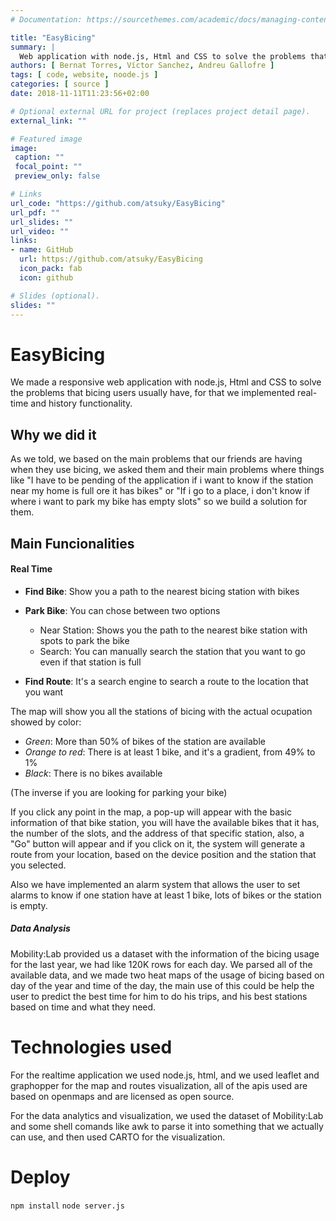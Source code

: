```yaml
---
# Documentation: https://sourcethemes.com/academic/docs/managing-content/

title: "EasyBicing"
summary: |
  Web application with node.js, Html and CSS to solve the problems that bicing users usually have
authors: [ Bernat Torres, Víctor Sanchez, Andreu Gallofre ]
tags: [ code, website, noode.js ]
categories: [ source ]
date: 2018-11-11T11:23:56+02:00

# Optional external URL for project (replaces project detail page).
external_link: ""

# Featured image
image:
 caption: ""
 focal_point: ""
 preview_only: false

# Links
url_code: "https://github.com/atsuky/EasyBicing"
url_pdf: ""
url_slides: ""
url_video: ""
links:
- name: GitHub
  url: https://github.com/atsuky/EasyBicing
  icon_pack: fab
  icon: github

# Slides (optional).
slides: ""
---
```


# EasyBicing

We made a responsive web application with node.js, Html and CSS to solve the problems that bicing users usually have, for that we implemented real-time and history functionality.

## Why we did it

As we told, we based on the main problems that our friends are having when they use bicing, we asked them and their main problems where things like "I have to be pending of the application if i want to know if the station near my home is full ore it has bikes" or "If i go to a place, i don't know if where i want to park my bike has empty slots" so we build a solution for them.

## Main Funcionalities

#### Real Time

* __Find Bike__: Show you a path to the nearest bicing station with bikes
* __Park Bike__: You can chose between two options
  * Near Station: Shows you the path to the nearest bike station with spots to park the bike
  * Search: You can manually search the station that you want to go even if that station is full
  
* __Find Route__: It's a search engine to search a route to the location that you want

The map will show you all the stations of bicing with the actual ocupation showed by color:
  
  * *Green*: More than 50% of bikes of the station are available
  * *Orange to red*: There is at least 1 bike, and it's a gradient, from 49% to 1%
  * *Black*: There is no bikes available
  
  (The inverse if you are looking for parking your bike)
  
 If you click any point in the map, a pop-up will appear with the basic information of that bike station, you will have the available bikes that it has, the number of the slots, and the address of that specific station, also, a "Go" button will appear and if you click on it, the system will generate a route from your location, based on the device position and the station that you selected.
 
 Also we have implemented an alarm system that allows the user to set alarms to know if one station have at least 1 bike, lots of bikes or the station is empty.
 
##### Data Analysis

  Mobility:Lab provided us a dataset with the information of the bicing usage for the last year, we had like 120K rows for each day. We parsed all of the available data, and we made two heat maps of the usage of bicing based on day of the year and time of the day, the main use of this could be help the user to predict the best time for him to do his trips, and his best stations based on time and what they need.
  
# Technologies used

  For the realtime application we used node.js, html, and we used leaflet and graphopper for the map and routes visualization, all of the apis used are based on openmaps and are licensed as open source.
  
  For the data analytics and visualization, we used the dataset of Mobility:Lab and some shell comands like awk to parse it into something that we actually can use, and then used CARTO for the visualization.

# Deploy

``` npm install ```
``` node server.js ```